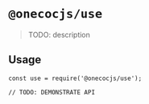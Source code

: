 # `@onecocjs/use`

> TODO: description

## Usage

```
const use = require('@onecocjs/use');

// TODO: DEMONSTRATE API
```
